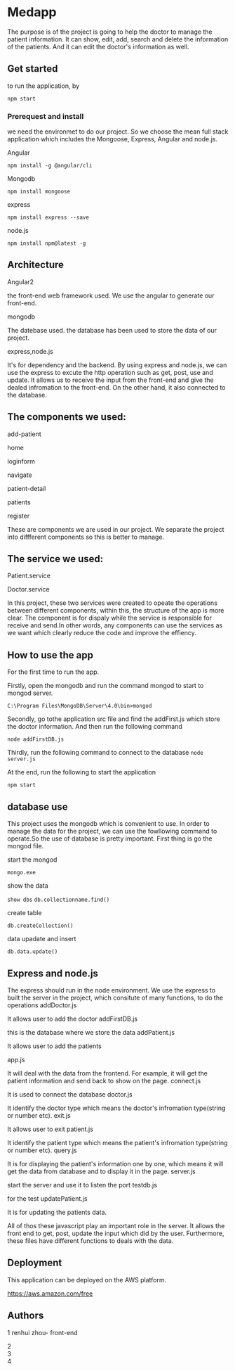 # Medapp 
The purpose is of the project is going to help the doctor to manage the patient information. It can show, edit, add, search and delete the information of the patients. And it can edit the doctor's information as well.
## Get started
to run the application, by 

```npm start```
### Prerequest and install
we need the environmet to do our project. So we choose the mean full stack application which includes the Mongoose, Express, Angular and node.js. 

Angular

```npm install -g @angular/cli```

Mongodb

```npm install mongoose```

express

 ```npm install express --save```

node.js

```npm install npm@latest -g```

   ## Architecture
 Angular2
 
 the front-end web framework used. We use the angular to generate our front-end.
 
 mongodb
 
 The datebase used. the database has been used to store the data of our project. 
 
 express,node.js
 
 It's for dependency and the backend. By using express and node.js, we can use the express to excute the http operation such as get, post, use and update. It allows us to receive the input from the front-end and give the dealed infromation to the front-end. On the other hand, it also connected to the database.
 
## The components we used:
 add-patient
 
 home
 
 loginform
 
 navigate
 
 patient-detail
 
 patients
 
 register
 
 These are components we are used in our project.  We separate the project into diffferent components so this is better to manage.
## The service we used:
Patient.service

Doctor.service

In this project, these two services were created to opeate the operations between different components, within this, the structure of the app is more clear. The component is for dispaly while the service is responsible for receive and send.In other words, any components can use the services as we want which clearly reduce the code and improve the effiency.
## How to use the app
For the first time to run the app.

Firstly, open the mongodb and run the command mongod to start to mongod server.

 ```C:\Program Files\MongoDB\Server\4.0\bin>mongod ```
 
 Secondly, go tothe application src file and find the addFirst.js which store the doctor information. And then run the following command
 
  ```node addFirstDB.js ```
  
 Thirdly, run the following command to connect to the database
  ```node server.js ```
  
At the end, run the following to start the application

 ```npm start ```
## database use
This project uses the mongodb which is convenient to use. In order to manage the data for the project, we can use the fowllowing command to operate.So the use of database is pretty important. First thing is go the mongod file.

start the mongod 

```mongo.exe```

show the data

```show dbs```
```db.collectionname.find()```

create table

 ```db.createCollection()  ``` 
 
 data upadate and insert
 
 ```db.data.update() ``` 
 
## Express and node.js
The express should run in the node environment. We use the express to built the server in the project, which consitute of many functions, to do the operations
addDoctor.js

It allows user to add the doctor
addFirstDB.js

this is the database where we store the data
addPatient.js

It allows user to add the patients

app.js

It will deal with the data from the frontend. For example, it will get the patient information and send back to show on the page.
connect.js

It is used to connect the database
doctor.js

It identify the doctor type which means the doctor's infromation type(string or number etc).
exit.js

It allows user to exit
patient.js

It identify the patient type which means the patient's infromation type(string or number etc).
query.js

It is for displaying the patient's information one by one, which means it will get the data from database and to display it in the page.
server.js

start the server and use it to listen the port
testdb.js

for the test
updatePatient.js

It is for updating the patients data.

All of thos these javascript play an important role in the server. It allows the front end to get, post, update the input which did by the user. Furthermore, these files have different functions to deals with the data.


 
 ## Deployment
 This application can be deployed on the AWS platform. 
 
 https://aws.amazon.com/free
 ## Authors
1 renhui zhou- front-end

 2           
  3          
   4         
 
